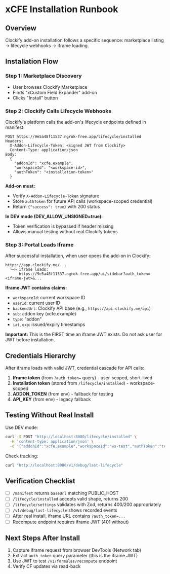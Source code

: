 # xCFE Installation Runbook

## Overview
Clockify add-on installation follows a specific sequence: marketplace listing → lifecycle webhooks → iframe loading.

## Installation Flow

### Step 1: Marketplace Discovery
- User browses Clockify Marketplace
- Finds "xCustom Field Expander" add-on
- Clicks "Install" button

### Step 2: Clockify Calls Lifecycle Webhooks
Clockify's platform calls the add-on's lifecycle endpoints defined in manifest:

```http
POST https://9e5a48f11537.ngrok-free.app/lifecycle/installed
Headers:
  X-Addon-Lifecycle-Token: <signed JWT from Clockify>
  Content-Type: application/json
Body:
  {
    "addonId": "xcfe.example",
    "workspaceId": "<workspace-id>",
    "authToken": "<installation-token>"
  }
```

**Add-on must:**
- Verify `X-Addon-Lifecycle-Token` signature
- Store `authToken` for future API calls (workspace-scoped credential)
- Return `{"success": true}` with 200 status

**In DEV mode (DEV_ALLOW_UNSIGNED=true):**
- Token verification is bypassed if header missing
- Allows manual testing without real Clockify tokens

### Step 3: Portal Loads Iframe
After successful installation, when user opens the add-on in Clockify:

```
https://app.clockify.me/...
  └─> iframe loads:
      https://9e5a48f11537.ngrok-free.app/ui/sidebar?auth_token=<iframe-jwt>&...
```

**Iframe JWT contains claims:**
- `workspaceId`: current workspace ID
- `userId`: current user ID
- `backendUrl`: Clockify API base (e.g., `https://api.clockify.me/api`)
- `sub`: addon key (xcfe.example)
- `type`: "addon"
- `iat`, `exp`: issued/expiry timestamps

**Important:** This is the FIRST time an iframe JWT exists. Do not ask user for JWT before installation.

## Credentials Hierarchy

After iframe loads with valid JWT, credential cascade for API calls:

1. **Iframe token** (from `?auth_token=` query) - user-scoped, short-lived
2. **Installation token** (stored from `/lifecycle/installed`) - workspace-scoped
3. **ADDON_TOKEN** (from env) - fallback for testing
4. **API_KEY** (from env) - legacy fallback

## Testing Without Real Install

Use DEV mode:
```bash
curl -X POST "http://localhost:8080/lifecycle/installed" \
  -H 'content-type: application/json' \
  -d '{"addonId":"xcfe.example","workspaceId":"ws-test","authToken":"test-token"}'
```

Check tracking:
```bash
curl "http://localhost:8080/v1/debug/last-lifecycle"
```

## Verification Checklist

- [ ] `/manifest` returns `baseUrl` matching PUBLIC_HOST
- [ ] `/lifecycle/installed` accepts valid shape, returns 200
- [ ] `/lifecycle/settings` validates with Zod, returns 400/200 appropriately
- [ ] `/v1/debug/last-lifecycle` shows recorded events
- [ ] After real install, iframe URL contains `?auth_token=...`
- [ ] Recompute endpoint requires iframe JWT (401 without)

## Next Steps After Install

1. Capture iframe request from browser DevTools (Network tab)
2. Extract `auth_token` query parameter (this is the iframe JWT)
3. Use JWT to test `/v1/formulas/recompute` endpoint
4. Verify CF updates via read-back
